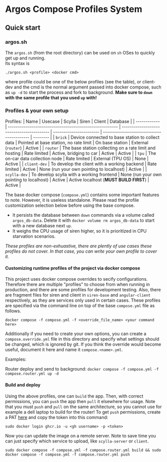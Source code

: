 # Argos Compose Profiles System

## Quick start

### argos.sh

The `argos.sh` (from the root directory) can be used on `sh` OSes to quickly get up and running.  
Its syntax is 
```
./argos.sh <profile> <docker cmd>
```
 where profile could be one of the below profiles (see the table), or client-dev and the cmd is the normal argument passed into docker compose, such as `up -d` to start the process and fork to background.  **Make sure to `down` with the same profile that you used `up` with!**

### Profiles & your own setup

Profiles:
| Name         | Usecase                                                 | Scylla                                    | Siren                   | Client                                    | Database |
| ------------ | ------------------------------------------------------- | ----------------------------------------- | ----------------------- | ----------------------------------------- | -------- |
| `brick`      | Device connected to base station to collect data        | Pointed at base station, no rate limit    | On base station         | External (`router`)                       | Active   |
| `router`     | The base station collecting on a rate limit and hosting | Rate limited                              | Active, bridging to car | Active                                    | Active   |
| `tpu`        | The on-car data collection node                         | Rate limited                              | External (TPU OS)       | None                                      | Active   |
| `client-dev` | To develop the client with a working backend            | Rate limited                              | Active                  | None (run your own pointing to localhost) | Active   |
| `scylla-dev` | To develop scylla with a working frontend               | None (run your own pointing to localhost) | Active                  | Active localhost (**MUST BUILD FIRST**)   | Active   |


The base docker compose (`compose.yml`) contains some important features to note.  However, it is useless standalone.  Please read the profile customization selection below before using the base compose.
- It persists the database between `down` commands via a volume called `argos_db-data`.  Delete it with `docker volume rm argos_db-data` to start with a new database next `up`.
- It weighs the CPU usage of siren higher, so it is prioritized in CPU starvation scenarios.


*These profiles are non-exhuastive, there are plently of use cases these profiles do not cover.  In that case, you can write your own profile to cover it.*


#### Customizing runtime profiles of the project via docker compose

This project uses docker compose overrides to secify configurations.  Therefore there are multiple "profiles" to choose from when running in production, and there are some profiles for development testing.  Also, there are fragment files for siren and client in `siren-base` and `angular-client` respectively, as they are services only used in certain cases.  These profiles are specified via the command line on top of the base `compose.yml` file as follows.

```
docker compose -f compose.yml -f <override_file_name> <your command here>
```

Additionally if you need to create your own options, you can create a `compose.override.yml` file in this directory and specify what settings should be changed, which is ignored by git.  If you think the override would become useful, document it here and name it `compose.<name>.yml`.

Examples:

Router deploy and send to background: `docker compose -f compose.yml -f compose.router.yml up -d`

#### Build and deploy

Using the above profiles, one can `build` the app.  Then, with correct permissions, you can `push` the app then `pull` it elsewhere for usage.  Note that you must `push` and `pull` on the same architecture, so you cannot use for example a dell laptop to build for the router!  To get `push` permissions, create a PAT [here](https://github.com/settings/tokens/new?scopes=write:packages) and copy the token into this command:

```
sudo docker login ghcr.io -u <gh username> -p <token>
```

Now you can update the image on a remote server.  Note to save time you can just specify which service to upload, like `scylla-server` or `client`.
```
sudo docker compose -f compose.yml -f compose.router.yml build && sudo docker compose -f compose.yml -f compose.router.yml push